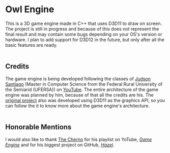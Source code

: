 <h1>Owl Engine</h1>
<section>
    This is a 3D game engine made in C++ that uses D3D11 to draw on screen. The project is still in progress and because of this does not represent the final result and may contain some bugs depending on your OS's version or hardware. I plan to add support for D3D12 in the future, but only after all the basic features are ready.
</section><br>
<h2>Credits</h2>
<section>
    The game engine is being developed following the classes of <a href="https://github.com/JudsonSS">Judson Santiago</a> (Master in Computer Science from the Federal Rural University of the Semiarid (UFERSA)) on <a href="https://www.youtube.com/@JudSan">YouTube</a>. The entire architecture of the game engine was planned by him, because of that all the credits are his. The <a href="https://github.com/JudsonSS/Jogos">original project</a> also was developed using D3D11 as the graphics API, so you can follow the it to know more about the game engine's architecture.
</section><br>
<h2>Honorable Mentions</h2>
<sectionr>
    I would also like to thank <a href="https://www.youtube.com/@TheCherno">The Cherno</a> for his playlist on YoTube, <a href="https://www.youtube.com/watch?v=JxIZbV_XjAs&list=PLlrATfBNZ98dC-V-N3m0Go4deliWHPFwT"><i>Game Engine</i></a> and for his biggest project on GitHub, <a href="https://github.com/TheCherno/Hazel"><i>Hazel</i></a>.
</section>